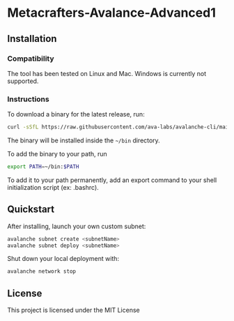 # Metacrafters-Avalance-Advanced1
## Installation

### Compatibility

The tool has been tested on Linux and Mac. Windows is currently not supported.

### Instructions

To download a binary for the latest release, run:

```sh
curl -sSfL https://raw.githubusercontent.com/ava-labs/avalanche-cli/main/scripts/install.sh | sh -s
```

The binary will be installed inside the `~/bin` directory.

To add the binary to your path, run

```sh
export PATH=~/bin:$PATH
```

To add it to your path permanently, add an export command to your shell initialization script (ex: .bashrc).


## Quickstart

After installing, launch your own custom subnet:

```bash
avalanche subnet create <subnetName>
avalanche subnet deploy <subnetName>
```

Shut down your local deployment with:

```bash
avalanche network stop
```

## License

This project is licensed under the MIT License
